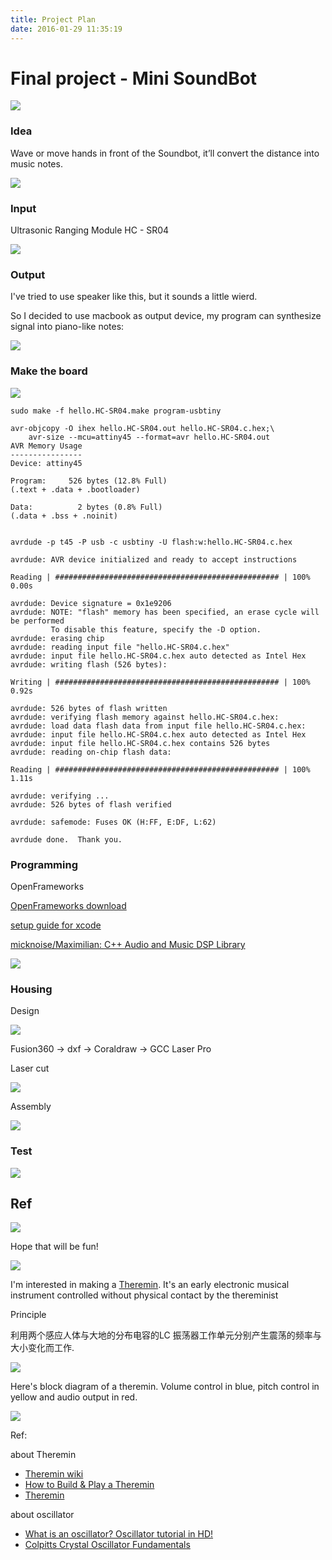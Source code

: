 ```yaml
---
title: Project Plan
date: 2016-01-29 11:35:19
---
```



# Final project - Mini SoundBot

![](http://7xjpra.com1.z0.glb.clouddn.com/%5BFabFinal%5DVideoTitle1.jpg)

### Idea

Wave or move hands in front of the Soundbot, it’ll convert the distance into music notes.

![](http://7xjpra.com1.z0.glb.clouddn.com/projectsketch.jpeg)



### Input

Ultrasonic Ranging Module HC - SR04

![](http://7xjpra.com1.z0.glb.clouddn.com/%5BFabFinal%5DHC-SR04.jpeg)

### Output

I've tried to use speaker like this, but it sounds a little wierd. 

So I decided to use macbook as output device,
my program can synthesize signal into piano-like notes:

![](http://7xjpra.com1.z0.glb.clouddn.com/SoundBotPrinciple.png)

### Make the board

![](http://7xjpra.com1.z0.glb.clouddn.com/%5BFabFinal%5DMillTheBoard.jpg)

``sudo make -f hello.HC-SR04.make program-usbtiny``

```
avr-objcopy -O ihex hello.HC-SR04.out hello.HC-SR04.c.hex;\
	avr-size --mcu=attiny45 --format=avr hello.HC-SR04.out
AVR Memory Usage
----------------
Device: attiny45

Program:     526 bytes (12.8% Full)
(.text + .data + .bootloader)

Data:          2 bytes (0.8% Full)
(.data + .bss + .noinit)


avrdude -p t45 -P usb -c usbtiny -U flash:w:hello.HC-SR04.c.hex

avrdude: AVR device initialized and ready to accept instructions

Reading | ################################################## | 100% 0.00s

avrdude: Device signature = 0x1e9206
avrdude: NOTE: "flash" memory has been specified, an erase cycle will be performed
         To disable this feature, specify the -D option.
avrdude: erasing chip
avrdude: reading input file "hello.HC-SR04.c.hex"
avrdude: input file hello.HC-SR04.c.hex auto detected as Intel Hex
avrdude: writing flash (526 bytes):

Writing | ################################################## | 100% 0.92s

avrdude: 526 bytes of flash written
avrdude: verifying flash memory against hello.HC-SR04.c.hex:
avrdude: load data flash data from input file hello.HC-SR04.c.hex:
avrdude: input file hello.HC-SR04.c.hex auto detected as Intel Hex
avrdude: input file hello.HC-SR04.c.hex contains 526 bytes
avrdude: reading on-chip flash data:

Reading | ################################################## | 100% 1.11s

avrdude: verifying ...
avrdude: 526 bytes of flash verified

avrdude: safemode: Fuses OK (H:FF, E:DF, L:62)

avrdude done.  Thank you.
```

### Programming

OpenFrameworks

[OpenFrameworks download](http://openframeworks.cc/download/)

[setup guide for xcode](http://openframeworks.cc/setup/xcode)

[micknoise/Maximilian: C++ Audio and Music DSP Library](https://github.com/micknoise/Maximilian)

![](http://7xjpra.com1.z0.glb.clouddn.com/Piano%20key%20frequencies.jpg)


### Housing

Design

![](http://7xjpra.com1.z0.glb.clouddn.com/%5BFabFinal%5DHousingDesign5.png)

Fusion360 → dxf → Coraldraw → GCC Laser Pro

Laser cut

![](http://7xjpra.com1.z0.glb.clouddn.com/WeChat_1466488360.jpeg)

Assembly

![](http://7xjpra.com1.z0.glb.clouddn.com/WeChat_1466488383.jpeg)

### Test

![](http://7xjpra.com1.z0.glb.clouddn.com/WeChat_1466488388.jpeg)

## Ref

![](http://www.carolinaeyck.com/media/portraits/CarolinaPlaying1211.jpg?t=1453258367)

Hope that will be fun!

![](http://cnet1.cbsistatic.com/hub/i/r/2013/11/02/a0d46b02-6de8-11e3-913e-14feb5ca9861/resize/570xauto/d9feb99e1358983a3e909096ea0aca72/01_UM_Project___Odd_Harmonics___LR.jpg)

I'm interested in making a [Theremin](https://en.wikipedia.org/wiki/Theremin). It's an early electronic musical instrument controlled without physical contact by the thereminist


Principle

利用两个感应人体与大地的分布电容的LC 振荡器工作单元分别产生震荡的频率与大小变化而工作.

![](http://farm4.staticflickr.com/3739/9533739769_8714d81f89.jpg)

Here's block diagram of a theremin. Volume control in blue, pitch control in yellow and audio output in red.

![](https://upload.wikimedia.org/wikipedia/commons/c/cb/Block_diagram_Theremin.png)








Ref:

about Theremin

- [Theremin wiki](https://en.wikipedia.org/wiki/Theremin)
- [How to Build & Play a Theremin](http://www.ehow.com/videos-on_5309_build-play-theremin.html)
- [Theremin](http://www.strangeapparatus.com/Theremin.html)

about oscillator

- [What is an oscillator? Oscillator tutorial in HD!](https://www.youtube.com/watch?v=aJAZHPqEUKU)
- [Colpitts Crystal Oscillator Fundamentals](https://www.youtube.com/watch?v=I4bAfDu6F1k&nohtml5=False&spfreload=10)